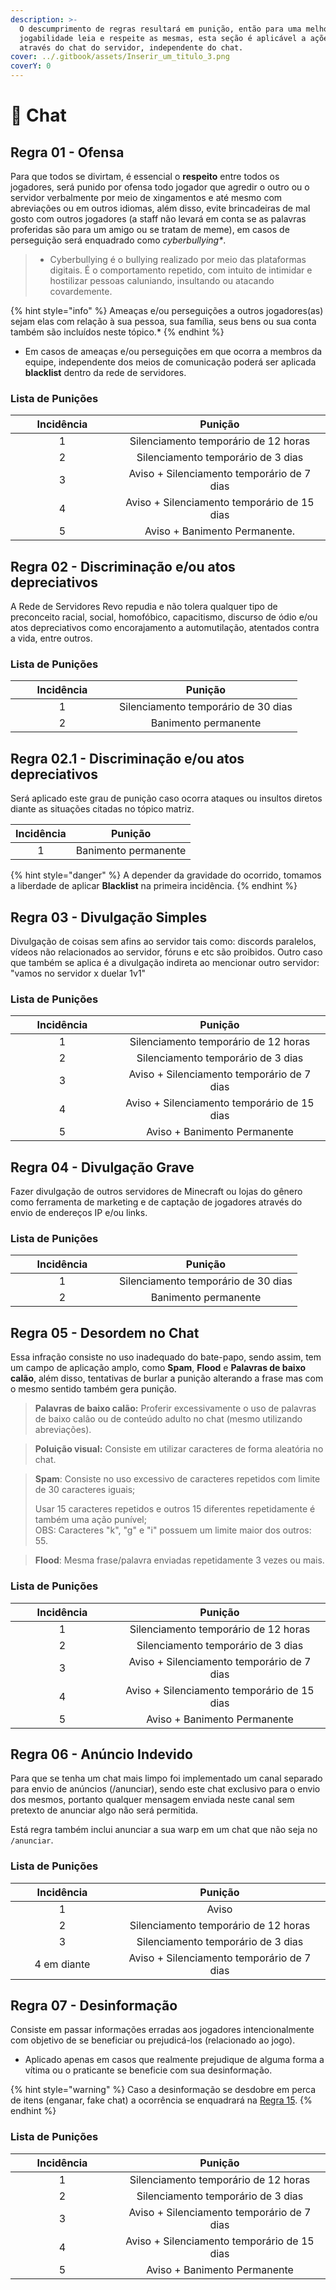 ```yaml
---
description: >-
  O descumprimento de regras resultará em punição, então para uma melhor
  jogabilidade leia e respeite as mesmas, esta seção é aplicável a ações feitas
  através do chat do servidor, independente do chat.
cover: ../.gitbook/assets/Inserir_um_titulo_3.png
coverY: 0
---
```


# 📖 Chat

## Regra 01 - Ofensa <a href="#id-01" id="id-01"></a>

Para que todos se divirtam, é essencial o **respeito** entre todos os jogadores, será punido por ofensa todo jogador que agredir o outro ou o servidor verbalmente por meio de xingamentos e até mesmo com abreviações ou em outros idiomas, além disso, evite brincadeiras de mal gosto com outros jogadores (a staff não levará em conta se as palavras proferidas são para um amigo ou se tratam de meme), em casos de perseguição será enquadrado como _cyberbullying\*_.

> * Cyberbullying é o bullying realizado por meio das plataformas digitais. É o comportamento repetido, com intuito de intimidar e hostilizar pessoas caluniando, insultando ou atacando covardemente.

{% hint style="info" %}
Ameaças e/ou perseguições a outros jogadores(as) sejam elas com relação à sua pessoa, sua família, seus bens ou sua conta também são incluídos neste tópico.\*
{% endhint %}

* &#x20;Em casos de ameaças e/ou perseguições em que ocorra a membros da equipe, independente dos meios de comunicação poderá ser aplicada **blacklist** dentro da rede de servidores.

### Lista de Punições <a href="#lista-de-punicoes" id="lista-de-punicoes"></a>



<table><thead><tr><th width="150" align="center">Incidência</th><th align="center">Punição</th></tr></thead><tbody><tr><td align="center">1</td><td align="center">Silenciamento temporário de 12 horas</td></tr><tr><td align="center">2</td><td align="center">Silenciamento temporário de 3 dias</td></tr><tr><td align="center">3</td><td align="center">Aviso + Silenciamento temporário de 7 dias</td></tr><tr><td align="center">4</td><td align="center">Aviso + Silenciamento temporário de 15 dias</td></tr><tr><td align="center">5</td><td align="center">Aviso + Banimento Permanente.</td></tr></tbody></table>

## Regra 02 - **Discriminação e/ou atos depreciativos** <a href="#id-01" id="id-01"></a>

A Rede de Servidores Revo repudia e não tolera qualquer tipo de preconceito racial, social, homofóbico, capacitismo, discurso de ódio e/ou atos depreciativos como encorajamento a automutilação, atentados contra a vida, entre outros.

### Lista de Punições <a href="#lista-de-punicoes-1" id="lista-de-punicoes-1"></a>

<table><thead><tr><th width="150" align="center">Incidência</th><th align="center">Punição</th></tr></thead><tbody><tr><td align="center">1</td><td align="center">Silenciamento temporário de 30 dias</td></tr><tr><td align="center">2</td><td align="center">Banimento permanente</td></tr></tbody></table>

## Regra 02.1 - **Discriminação e/ou atos depreciativos** <a href="#id-01" id="id-01"></a>

Será aplicado este grau de punição caso ocorra ataques ou insultos diretos diante as situações citadas no tópico matriz.

| Incidência |        Punição       |
| :--------: | :------------------: |
|      1     | Banimento permanente |

{% hint style="danger" %}
A depender da gravidade do ocorrido, tomamos a liberdade de aplicar **Blacklist** na primeira incidência.
{% endhint %}

## Regra 03 - **Divulgação Simples** <a href="#id-02" id="id-02"></a>

Divulgação de coisas sem afins ao servidor tais como: discords paralelos, vídeos não relacionados ao servidor, fóruns e etc são proibidos. Outro caso que também se aplica é a divulgação indireta ao mencionar outro servidor: "vamos no servidor x duelar 1v1"

### Lista de Punições <a href="#lista-de-punicoes" id="lista-de-punicoes"></a>

<table><thead><tr><th width="150" align="center">Incidência</th><th align="center">Punição</th></tr></thead><tbody><tr><td align="center">1</td><td align="center">Silenciamento temporário de 12 horas</td></tr><tr><td align="center">2</td><td align="center">Silenciamento temporário de 3 dias</td></tr><tr><td align="center">3</td><td align="center">Aviso + Silenciamento temporário de 7 dias</td></tr><tr><td align="center">4</td><td align="center">Aviso + Silenciamento temporário de 15 dias</td></tr><tr><td align="center">5</td><td align="center">Aviso + Banimento Permanente</td></tr></tbody></table>

## Regra 04 - **Divulgação Grave** <a href="#id-02" id="id-02"></a>

Fazer divulgação de outros servidores de Minecraft ou lojas do gênero como ferramenta de marketing e de captação de jogadores através do envio de endereços IP e/ou links.

### Lista de Punições <a href="#lista-de-punicoes-3" id="lista-de-punicoes-3"></a>

<table><thead><tr><th width="150" align="center">Incidência</th><th align="center">Punição</th></tr></thead><tbody><tr><td align="center">1</td><td align="center">Silenciamento temporário de 30 dias</td></tr><tr><td align="center">2</td><td align="center">Banimento permanente</td></tr></tbody></table>

## Regra 05 - **Desordem no Chat** <a href="#id-02" id="id-02"></a>

Essa infração consiste no uso inadequado do bate-papo, sendo assim, tem um campo de aplicação amplo, como **Spam**, **Flood** e **Palavras de baixo calão**, além disso, tentativas de burlar a punição alterando a frase mas com o mesmo sentido também gera punição.

> **Palavras de baixo calão:** Proferir excessivamente o uso de palavras de baixo calão ou de conteúdo adulto no chat (mesmo utilizando abreviações).

> **Poluição visual:** Consiste em utilizar caracteres de forma aleatória no chat.

> **Spam**: Consiste no uso excessivo de caracteres repetidos com limite de 30 caracteres iguais;
>
> Usar 15 caracteres repetidos e outros 15 diferentes repetidamente é também uma ação punível;\
> OBS: Caracteres "k", "g" e "i" possuem um limite maior dos outros: 55.

> **Flood**: Mesma frase/palavra enviadas repetidamente 3 vezes ou mais.

### Lista de Punições <a href="#lista-de-punicoes-5" id="lista-de-punicoes-5"></a>

<table><thead><tr><th width="150" align="center">Incidência</th><th align="center">Punição</th></tr></thead><tbody><tr><td align="center">1</td><td align="center">Silenciamento temporário de 12 horas</td></tr><tr><td align="center">2</td><td align="center">Silenciamento temporário de 3 dias</td></tr><tr><td align="center">3</td><td align="center">Aviso + Silenciamento temporário de 7 dias</td></tr><tr><td align="center">4</td><td align="center">Aviso + Silenciamento temporário de 15 dias</td></tr><tr><td align="center">5</td><td align="center">Aviso + Banimento Permanente</td></tr></tbody></table>

## Regra 06 - **Anúncio Indevido** <a href="#id-02" id="id-02"></a>

Para que se tenha um chat mais limpo foi implementado um canal separado para envio de anúncios (/anunciar), sendo este chat exclusivo para o envio dos mesmos, portanto qualquer mensagem enviada neste canal sem pretexto de anunciar algo não será permitida.

Está regra também inclui anunciar a sua warp em um chat que não seja no `/anunciar`.

### Lista de Punições <a href="#lista-de-punicoes-5" id="lista-de-punicoes-5"></a>



<table><thead><tr><th width="150" align="center">Incidência</th><th align="center">Punição</th></tr></thead><tbody><tr><td align="center">1</td><td align="center">Aviso</td></tr><tr><td align="center">2</td><td align="center">Silenciamento temporário de 12 horas</td></tr><tr><td align="center">3</td><td align="center">Silenciamento temporário de 3 dias</td></tr><tr><td align="center">4 em diante</td><td align="center">Aviso + Silenciamento temporário de 7 dias</td></tr></tbody></table>

## Regra 07 - **Desinformação** <a href="#id-02" id="id-02"></a>



Consiste em passar informações erradas aos jogadores intencionalmente com objetivo de se beneficiar ou prejudicá-los (relacionado ao jogo).

* Aplicado apenas em casos que realmente prejudique de alguma forma a vítima ou o praticante se beneficie com sua desinformação.

{% hint style="warning" %}
Caso a desinformação se desdobre em perca de itens (enganar, fake chat) a ocorrência se enquadrará na [Regra 15](https://wiki.rederevo.com/regras/jogabilidade#01-4).
{% endhint %}

### Lista de Punições <a href="#lista-de-punicoes-6" id="lista-de-punicoes-6"></a>

<table><thead><tr><th width="150" align="center">Incidência</th><th align="center">Punição</th></tr></thead><tbody><tr><td align="center">1</td><td align="center">Silenciamento temporário de 12 horas</td></tr><tr><td align="center">2</td><td align="center">Silenciamento temporário de 3 dias</td></tr><tr><td align="center">3</td><td align="center">Aviso + Silenciamento temporário de 7 dias</td></tr><tr><td align="center">4</td><td align="center">Aviso + Silenciamento temporário de 15 dias</td></tr><tr><td align="center">5</td><td align="center">Aviso + Banimento Permanente</td></tr></tbody></table>
